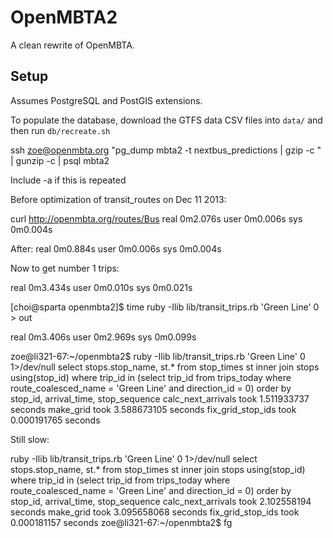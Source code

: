 # OpenMBTA2

A clean rewrite of OpenMBTA.

## Setup

Assumes PostgreSQL and PostGIS extensions. 

To populate the database, download the GTFS data CSV files into `data/`
and then run `db/recreate.sh`



ssh zoe@openmbta.org "pg_dump mbta2  -t nextbus_predictions | gzip -c " | gunzip -c | psql mbta2

Include -a if this is repeated 


Before optimization of transit_routes on Dec 11 2013:

curl http://openmbta.org/routes/Bus 
real    0m2.076s
user    0m0.006s
sys     0m0.004s

After:
real    0m0.884s
user    0m0.006s
sys     0m0.004s


Now to get number 1 trips:

real  0m3.434s
user  0m0.010s
sys 0m0.021s


[choi@sparta openmbta2]$ time ruby -Ilib lib/transit_trips.rb 'Green Line' 0 > out                                                                                                                                                                            

real    0m3.406s
user    0m2.969s
sys     0m0.099s


zoe@li321-67:~/openmbta2$ ruby -Ilib lib/transit_trips.rb 'Green Line' 0  1>/dev/null
select stops.stop_name, st.* from stop_times st
              inner join stops using(stop_id) where trip_id in
             (select trip_id from trips_today where route_coalesced_name = 'Green Line' and direction_id = 0)
             order by stop_id, arrival_time, stop_sequence
calc_next_arrivals took 1.511933737 seconds
make_grid took 3.588673105 seconds
fix_grid_stop_ids took 0.000191765 seconds


Still slow:

ruby -Ilib lib/transit_trips.rb 'Green Line' 0  1>/dev/null
select stops.stop_name, st.* from stop_times st
              inner join stops using(stop_id) where trip_id in
             (select trip_id from trips_today where route_coalesced_name = 'Green Line' and direction_id = 0)
             order by stop_id, arrival_time, stop_sequence
calc_next_arrivals took 2.102558194 seconds
make_grid took 3.095658068 seconds
fix_grid_stop_ids took 0.000181157 seconds
zoe@li321-67:~/openmbta2$ fg


